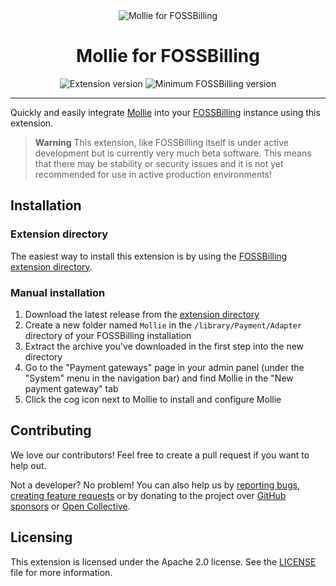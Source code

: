 <div align="center">
  <img src="https://user-images.githubusercontent.com/35808275/236844335-8085c37f-ea5f-4e6a-9712-8c5bea7ebcaf.png" alt="Mollie for FOSSBilling">
  <h1>Mollie for FOSSBilling</h1>
  <img src="http://extensions.fossbilling.org/api/extension/Mollie/badges/version" alt="Extension version">
  <img src="http://extensions.fossbilling.org/api/extension/Mollie/badges/min_fossbilling_version" alt="Minimum FOSSBilling version">
  <hr />
</div>

Quickly and easily integrate [Mollie](https://mollie.com) into your [FOSSBilling](https://fossbilling.org) instance using this extension.

> **Warning**
> This extension, like FOSSBilling itself is under active development but is currently very much beta software. This means that there may be stability or security issues and it is not yet recommended for use in active production environments!

## Installation
### Extension directory
The easiest way to install this extension is by using the [FOSSBilling extension directory](https://extensions.fossbilling.org/extension/Mollie).

### Manual installation
1. Download the latest release from the [extension directory](https://extensions.fossbilling.org/extension/Mollie)
2. Create a new folder named `Mollie` in the `/library/Payment/Adapter` directory of your FOSSBilling installation
3. Extract the archive you've downloaded in the first step into the new directory
4. Go to the "Payment gateways" page in your admin panel (under the "System" menu in the navigation bar) and find Mollie in the "New payment gateway" tab
5. Click the cog icon next to Mollie to install and configure Mollie

## Contributing
We love our contributors! Feel free to create a pull request if you want to help out.

Not a developer? No problem! You can also help us by [reporting bugs, creating feature requests](https://github.com/FOSSBilling/mollie/issues/new/choose) or by donating to the project over [GitHub sponsors](https://github.com/sponsors/FOSSBilling) or [Open Collective](https://opencollective.com/fossbilling).

## Licensing
This extension is licensed under the Apache 2.0 license. See the [LICENSE](LICENSE) file for more information.